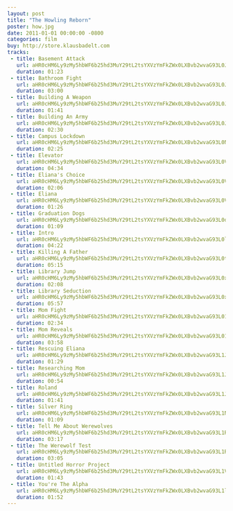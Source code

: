 ```yaml
---
layout: post
title: "The Howling Reborn"
poster: how.jpg
date: 2011-01-01 00:00:00 -0800
categories: film
buy: http://store.klausbadelt.com
tracks:
 - title: Basement Attack
   url: aHR0cHM6Ly9zMy5hbWF6b25hd3MuY29tL2tsYXVzYmFkZWx0LXBvb2wvaG93L0Jhc2VtZW50IEF0dGFjay5tcDM=
   duration: 01:23
 - title: Bathroom Fight
   url: aHR0cHM6Ly9zMy5hbWF6b25hd3MuY29tL2tsYXVzYmFkZWx0LXBvb2wvaG93L0JhdGhyb29tIEZpZ2h0Lm1wMw==
   duration: 03:00
 - title: Building A Weapon
   url: aHR0cHM6Ly9zMy5hbWF6b25hd3MuY29tL2tsYXVzYmFkZWx0LXBvb2wvaG93L0J1aWxkaW5nIEEgV2VhcG9uLm1wMw==
   duration: 01:41
 - title: Building An Army
   url: aHR0cHM6Ly9zMy5hbWF6b25hd3MuY29tL2tsYXVzYmFkZWx0LXBvb2wvaG93L0J1aWxkaW5nIEFuIEFybXkubXAz
   duration: 02:30
 - title: Campus Lockdown
   url: aHR0cHM6Ly9zMy5hbWF6b25hd3MuY29tL2tsYXVzYmFkZWx0LXBvb2wvaG93L0NhbXB1cyBMb2NrZG93bi5tcDM=
   duration: 02:25
 - title: Elevator
   url: aHR0cHM6Ly9zMy5hbWF6b25hd3MuY29tL2tsYXVzYmFkZWx0LXBvb2wvaG93L0VsZXZhdG9yLm1wMw==
   duration: 04:34
 - title: Eliana's Choice
   url: aHR0cHM6Ly9zMy5hbWF6b25hd3MuY29tL2tsYXVzYmFkZWx0LXBvb2wvaG93L0VsaWFuYSdzIENob2ljZS5tcDM=
   duration: 02:06
 - title: Eliana
   url: aHR0cHM6Ly9zMy5hbWF6b25hd3MuY29tL2tsYXVzYmFkZWx0LXBvb2wvaG93L0VsaWFuYS5tcDM=
   duration: 01:26
 - title: Graduation Dogs
   url: aHR0cHM6Ly9zMy5hbWF6b25hd3MuY29tL2tsYXVzYmFkZWx0LXBvb2wvaG93L0dyYWR1YXRpb24gRG9ncy5tcDM=
   duration: 01:09
 - title: Intro
   url: aHR0cHM6Ly9zMy5hbWF6b25hd3MuY29tL2tsYXVzYmFkZWx0LXBvb2wvaG93L0ludHJvLm1wMw==
   duration: 04:22
 - title: Killing A Father
   url: aHR0cHM6Ly9zMy5hbWF6b25hd3MuY29tL2tsYXVzYmFkZWx0LXBvb2wvaG93L0tpbGxpbmcgQSBGYXRoZXIubXAz
   duration: 05:15
 - title: Library Jump
   url: aHR0cHM6Ly9zMy5hbWF6b25hd3MuY29tL2tsYXVzYmFkZWx0LXBvb2wvaG93L0xpYnJhcnkgSnVtcC5tcDM=
   duration: 02:08
 - title: Library Seduction
   url: aHR0cHM6Ly9zMy5hbWF6b25hd3MuY29tL2tsYXVzYmFkZWx0LXBvb2wvaG93L0xpYnJhcnkgU2VkdWN0aW9uLm1wMw==
   duration: 05:57
 - title: Mom Fight
   url: aHR0cHM6Ly9zMy5hbWF6b25hd3MuY29tL2tsYXVzYmFkZWx0LXBvb2wvaG93L01vbSBGaWdodC5tcDM=
   duration: 02:34
 - title: Mom Reveals
   url: aHR0cHM6Ly9zMy5hbWF6b25hd3MuY29tL2tsYXVzYmFkZWx0LXBvb2wvaG93L01vbSBSZXZlYWxzLm1wMw==
   duration: 03:58
 - title: Rescuing Eliana
   url: aHR0cHM6Ly9zMy5hbWF6b25hd3MuY29tL2tsYXVzYmFkZWx0LXBvb2wvaG93L1Jlc2N1aW5nIEVsaWFuYS5tcDM=
   duration: 01:29
 - title: Researching Mom
   url: aHR0cHM6Ly9zMy5hbWF6b25hd3MuY29tL2tsYXVzYmFkZWx0LXBvb2wvaG93L1Jlc2VhcmNoaW5nIE1vbS5tcDM=
   duration: 00:54
 - title: Roland
   url: aHR0cHM6Ly9zMy5hbWF6b25hd3MuY29tL2tsYXVzYmFkZWx0LXBvb2wvaG93L1JvbGFuZC5tcDM=
   duration: 01:41
 - title: Silver Ring
   url: aHR0cHM6Ly9zMy5hbWF6b25hd3MuY29tL2tsYXVzYmFkZWx0LXBvb2wvaG93L1NpbHZlciBSaW5nLm1wMw==
   duration: 01:09
 - title: Tell Me About Werewolves
   url: aHR0cHM6Ly9zMy5hbWF6b25hd3MuY29tL2tsYXVzYmFkZWx0LXBvb2wvaG93L1RlbGwgTWUgQWJvdXQgV2VyZXdvbHZlcy5tcDM=
   duration: 03:17
 - title: The Werewolf Test
   url: aHR0cHM6Ly9zMy5hbWF6b25hd3MuY29tL2tsYXVzYmFkZWx0LXBvb2wvaG93L1RoZSBXZXJld29sZiBUZXN0Lm1wMw==
   duration: 03:05
 - title: Untitled Horror Project
   url: aHR0cHM6Ly9zMy5hbWF6b25hd3MuY29tL2tsYXVzYmFkZWx0LXBvb2wvaG93L1VudGl0bGVkIEhvcnJvciBQcm9qZWN0Lm1wMw==
   duration: 01:43
 - title: You're The Alpha
   url: aHR0cHM6Ly9zMy5hbWF6b25hd3MuY29tL2tsYXVzYmFkZWx0LXBvb2wvaG93L1lvdSdyZSBUaGUgQWxwaGEubXAz
   duration: 01:52
---
```

